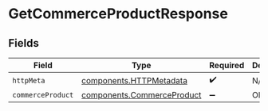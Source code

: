 # GetCommerceProductResponse


## Fields

| Field                                                                    | Type                                                                     | Required                                                                 | Description                                                              |
| ------------------------------------------------------------------------ | ------------------------------------------------------------------------ | ------------------------------------------------------------------------ | ------------------------------------------------------------------------ |
| `httpMeta`                                                               | [components.HTTPMetadata](../../models/components/httpmetadata.md)       | :heavy_check_mark:                                                       | N/A                                                                      |
| `commerceProduct`                                                        | [components.CommerceProduct](../../models/components/commerceproduct.md) | :heavy_minus_sign:                                                       | OK                                                                       |